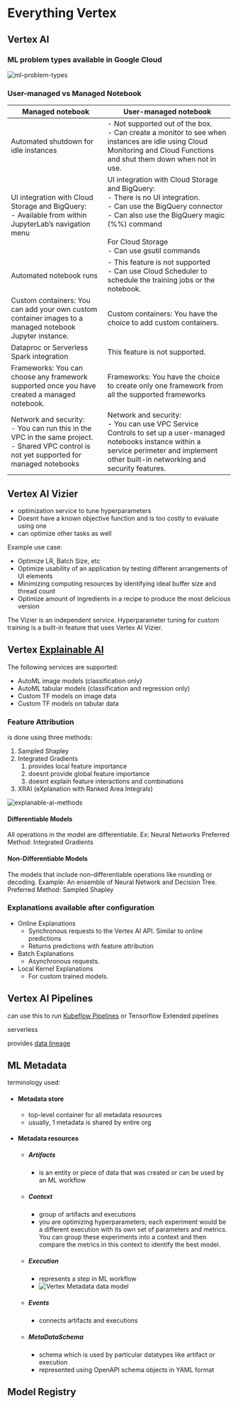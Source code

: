 # Everything Vertex
## Vertex AI
### ML problem types available in Google Cloud
![ml-problem-types](attachments/ml-problem-types.png)


### User-managed vs Managed Notebook


| Managed notebook                                                                                                                                 | User-managed notebook                                                                                                                                                                                                          |
| ------------------------------------------------------------------------------------------------------------------------------------------------ | ------------------------------------------------------------------------------------------------------------------------------------------------------------------------------------------------------------------------------ |
| Automated shutdown for idle instances                                                                                                            | - Not supported out of the box.<br>- Can create a monitor to see when instances are idle using Cloud Monitoring and Cloud Functions and shut them down when not in use.                                                        |
| UI integration with Cloud Storage and BigQuery:<br>- Available from within JupyterLab’s navigation menu                                          | UI integration with Cloud Storage and BigQuery: <br>- There is no UI integration.<br>- Can use the BigQuery connector<br>- Can also use the BigQuery magic (\%%) command<br><br>For Cloud Storage<br>- Can use gsutil commands |
| Automated notebook runs                                                                                                                          | - This feature is not supported<br>- Can use Cloud Scheduler to schedule the training jobs or the notebook.                                                                                                                    |
| Custom containers: You can add your own custom container images to a managed notebook Jupyter instance.                                          | Custom containers: You have the choice to add custom containers.                                                                                                                                                               |
| Dataproc or Serverless Spark integration                                                                                                         | This feature is not supported.                                                                                                                                                                                                 |
| Frameworks: You can choose any framework supported once you have created a managed notebook.                                                     | Frameworks: You have the choice to create only one framework from all the supported frameworks                                                                                                                                 |
| Network and security: <br>- You can run this in the VPC in the same project. <br>- Shared VPC control is not yet supported for managed notebooks | Network and security: <br>- You can use VPC Service Controls to set up a user-managed notebooks instance within a service perimeter and implement other built-in networking and security features.                             |

## Vertex AI Vizier

- optimization service to tune hyperparameters
- Doesnt have a known objective function and is too costly to evaluate using one
- can optimize other tasks as well

Example use case:
- Optimize LR, Batch Size, etc
- Optimize usability of an application by testing different arrangements of UI elements
- Minimizing computing resources by identifying ideal buffer size and thread count
- Optimize amount of ingredients in a recipe to produce the most delicious version

The Vizier is an independent service. Hyperparameter tuning for custom training is a built-in feature that uses Vertex AI Vizier.

## Vertex [Explainable AI](ml-topics/explainable-ai)

The following services are supported:
- AutoML image models (classification only)
- AutoML tabular models (classification and regression only)
- Custom TF models on image data
- Custom TF models on tabular data

### Feature Attribution

is done using three methods:
1. Sampled Shapley
2. Integrated Gradients
	1. provides local feature importance
	2. doesnt provide global feature importance
	3. doesnt explain feature interactions and combinations
4. XRAI (eXplanation with Ranked Area Integrals)

![explanable-ai-methods](attachments/explanable-ai-methods.png)

#### Differentiable Models
All operations in the model are differentiable. Ex: Neural Networks
Preferred Method: Integrated Gradients
#### Non-Differentiable Models
The models that include non-differentiable operations like rounding or decoding.
Example: An ensemble of Neural Network and Decision Tree.
Preferred Method: Sampled Shapley


### Explanations available after configuration

- Online Explanations
	- Synchronous requests to the Vertex AI API. Similar to online predictions
	- Returns predictions with feature attribution
- Batch Explanations
	- Asynchronous requests. 
- Local Kernel Explanations
	- For custom trained models. 


## Vertex AI Pipelines

can use this to run [Kubeflow Pipelines](kubeflow.md#Kubeflow%20Pipelines) or Tensorflow Extended pipelines

serverless

provides [data lineage](ml-topics/lineage.md)

## ML Metadata

terminology used:
- #### Metadata store
	- top-level container for all metadata resources
	- usually, 1 metadata is shared by entire org
- #### Metadata resources
	- ##### Artifacts
		- is an entity or piece of data that was created or can be used by an ML workflow
	- ##### Context
		- group of artifacts and executions
		- you are optimizing hyperparameters; each experiment would be a different execution with its own set of parameters and metrics. You can group these experiments into a context and then compare the metrics in this context to identify the best model.
	- ##### Execution
		- represents a step in ML workflow
		- ![Vertex Metadata data model](attachments/vertex-metadata-data-model.png)
	- ##### Events
		- connects artifacts and executions
	- ##### MetaDataSchema
		- schema which is used by particular datatypes like artifact or execution
		- represented using OpenAPI schema objects in YAML format
## Model Registry